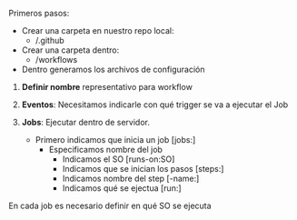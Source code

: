 Primeros pasos:
 - Crear una carpeta en nuestro repo local: 
   - /.github
 - Crear una carpeta dentro:
   - /workflows 
 - Dentro generamos los archivos de configuración

1. **Definir nombre** representativo para workflow 
  
2. **Eventos**: Necesitamos indicarle con qué trigger se va a ejecutar el Job

3. **Jobs**: Ejecutar dentro de servidor.
   - Primero indicamos que inicia un job [jobs:]
     - Especificamos nombre del job
       - Indicamos el SO [runs-on:SO]
       - Indicamos que se inician los pasos [steps:]
        - Indicamos nombre del step [-name:]
        - Indicamos qué se ejectua [run:]

En cada job es necesario definir en qué SO se ejecuta 

<!--     
runs-on:
-->

<!-- 
name: Nombre del Workflow

on: [push] 

jobs: 
  nombre-del-job:
    runs-on: ubuntu-latest
    
    steps:
    - name: Nombre del step
      run: acción a ejecutar
-->